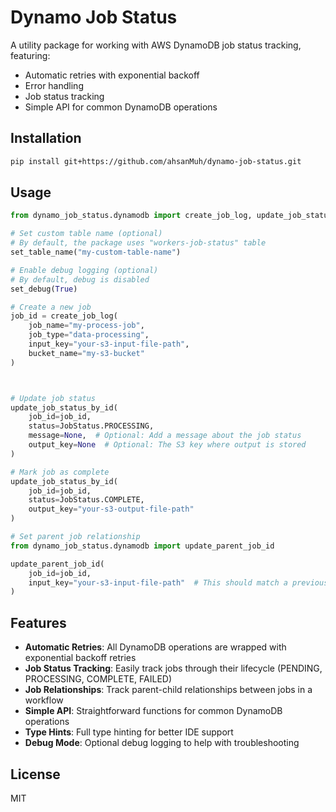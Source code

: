 # Dynamo Job Status

A utility package for working with AWS DynamoDB job status tracking, featuring:

- Automatic retries with exponential backoff
- Error handling
- Job status tracking
- Simple API for common DynamoDB operations

## Installation

```bash
pip install git+https://github.com/ahsanMuh/dynamo-job-status.git
```

## Usage

```python
from dynamo_job_status.dynamodb import create_job_log, update_job_status_by_id, update_parent_job_id, JobStatus, set_table_name, set_debug

# Set custom table name (optional)
# By default, the package uses "workers-job-status" table
set_table_name("my-custom-table-name")

# Enable debug logging (optional)
# By default, debug is disabled
set_debug(True)

# Create a new job
job_id = create_job_log(
    job_name="my-process-job",
    job_type="data-processing",
    input_key="your-s3-input-file-path",
    bucket_name="my-s3-bucket"
)



# Update job status
update_job_status_by_id(
    job_id=job_id, 
    status=JobStatus.PROCESSING,
    message=None,  # Optional: Add a message about the job status
    output_key=None  # Optional: The S3 key where output is stored
)

# Mark job as complete
update_job_status_by_id(
    job_id=job_id, 
    status=JobStatus.COMPLETE, 
    output_key="your-s3-output-file-path"
)

# Set parent job relationship
from dynamo_job_status.dynamodb import update_parent_job_id

update_parent_job_id(
    job_id=job_id,
    input_key="your-s3-input-file-path"  # This should match a previous job's output_key
)
```

## Features

- **Automatic Retries**: All DynamoDB operations are wrapped with exponential backoff retries
- **Job Status Tracking**: Easily track jobs through their lifecycle (PENDING, PROCESSING, COMPLETE, FAILED)
- **Job Relationships**: Track parent-child relationships between jobs in a workflow
- **Simple API**: Straightforward functions for common DynamoDB operations
- **Type Hints**: Full type hinting for better IDE support
- **Debug Mode**: Optional debug logging to help with troubleshooting

## License

MIT
